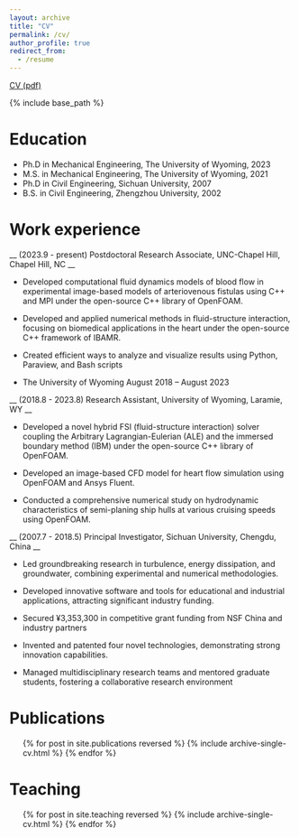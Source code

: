 ```yaml
---
layout: archive
title: "CV"
permalink: /cv/
author_profile: true
redirect_from:
  - /resume
---
```


[CV (pdf)](/tree/master/files/CV_Lianxia_LI(2024).pdf)

{% include base_path %}

Education
======
* Ph.D in Mechanical Engineering, The University of Wyoming, 2023
* M.S. in Mechanical Engineering, The University of Wyoming, 2021
* Ph.D in Civil Engineering, Sichuan University, 2007
* B.S. in Civil Engineering, Zhengzhou University, 2002

Work experience
======

__ (2023.9 - present) Postdoctoral Research Associate,  UNC-Chapel Hill, Chapel Hill, NC __

* Developed computational fluid dynamics models of blood flow in experimental image-based models of arteriovenous
fistulas using C++ and MPI under the open-source C++ library of OpenFOAM.

* Developed and applied numerical methods in fluid-structure interaction, focusing on biomedical applications in the heart
under the open-source C++ framework of IBAMR.

* Created efficient ways to analyze and visualize results using Python, Paraview, and Bash scripts

* The University of Wyoming August 2018 – August 2023

__ (2018.8 - 2023.8) Research Assistant, University of Wyoming, Laramie, WY __

- Developed a novel hybrid FSI (fluid-structure interaction) solver coupling the Arbitrary Lagrangian-Eulerian (ALE) and
the immersed boundary method (IBM) under the open-source C++ library of OpenFOAM.

- Developed an image-based CFD model for heart flow simulation using OpenFOAM and Ansys Fluent.

- Conducted a comprehensive numerical study on hydrodynamic characteristics of semi-planing ship hulls at various
cruising speeds using OpenFOAM.



__ (2007.7 - 2018.5) Principal Investigator, Sichuan University, Chengdu, China __

- Led groundbreaking research in turbulence, energy dissipation, and groundwater, combining experimental and numerical
methodologies.

- Developed innovative software and tools for educational and industrial applications, attracting significant industry
funding.

- Secured ¥3,353,300 in competitive grant funding from NSF China and industry partners

- Invented and patented four novel technologies, demonstrating strong innovation capabilities.

- Managed multidisciplinary research teams and mentored graduate students, fostering a collaborative research
environment

  
<!-- Skills
======
* Skill 1
* Skill 2
  * Sub-skill 2.1
  * Sub-skill 2.2
  * Sub-skill 2.3
* Skill 3 -->

Publications
======
  <ul>{% for post in site.publications reversed %}
    {% include archive-single-cv.html %}
  {% endfor %}</ul>
  
<!-- Talks
======
  <ul>{% for post in site.talks reversed %}
    {% include archive-single-talk-cv.html  %}
  {% endfor %}</ul> -->
  
Teaching
======
  <ul>{% for post in site.teaching reversed %}
    {% include archive-single-cv.html %}
  {% endfor %}</ul>
  
<!-- Service and leadership
======
* Currently signed in to 43 different slack teams -->
